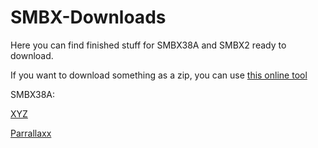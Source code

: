 # SMBX-Downloads

Here you can find finished stuff for SMBX38A and SMBX2 ready to download.

If you want to download something as a zip, you can use [this online tool](https://download-directory.github.io/)



SMBX38A:

[XYZ](https://download-directory.github.io/?url=https%3A%2F%2Fgithub.com%2FSetaYoshi%2FSMBX-Downloads%2Ftree%2Fmain%2FSMBX38A%2FXYZ)

[Parrallaxx](https://download-directory.github.io/?url=https%3A%2F%2Fgithub.com%2FSetaYoshi%2FSMBX-Downloads%2Ftree%2Fmain%2FSMBX38A%2FParrallaxx)
